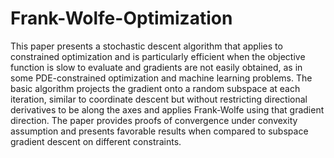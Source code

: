 # Frank-Wolfe-Optimization
This paper presents a stochastic descent algorithm that applies to constrained optimization and is particularly efficient when the objective function is slow to evaluate and gradients are not easily obtained, as in some PDE-constrained optimization and machine learning problems.
The basic algorithm projects the gradient onto a random subspace at each iteration, similar to coordinate descent but without restricting directional derivatives to be along the axes and applies Frank-Wolfe using that gradient direction.
The paper provides proofs of convergence under convexity assumption and presents favorable results when compared to subspace gradient descent on different constraints.
